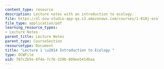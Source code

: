 ```yaml
---
content_type: resource
description: Lecture notes with an introduction to ecology.
file: https://ol-ocw-studio-app-qa.s3.amazonaws.com/courses/1-018j-ecology-i-the-earth-system-fall-2009/707c2b5e8f4e7c76320b809ee5414baa_MIT1_018JF09_Lec01.pdf
file_type: application/pdf
learning_resource_types:
- Lecture Notes
parent_title: Lecture Notes
parent_type: CourseSection
resourcetype: Document
title: "Lecture 1 \u2014 Introduction to Ecology "
type: OCWFile
uid: 707c2b5e-8f4e-7c76-320b-809ee5414baa
---
```

